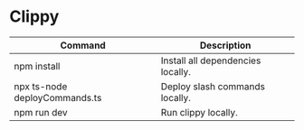# Clippy
| Command | Description |
| ----------- | ----------- |
| npm install | Install all dependencies locally. |
| npx ts-node deployCommands.ts | Deploy slash commands locally. |
| npm run dev | Run clippy locally. |

